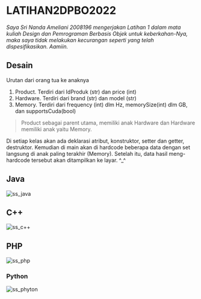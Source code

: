 # LATIHAN2DPBO2022

<i> Saya Sri Nanda Ameliani 2008196 mengerjakan Latihan 1 dalam mata kuliah Design dan Pemrograman Berbasis Objek untuk keberkahan-Nya, maka saya tidak melakukan kecurangan seperti yang telah dispesifikasikan. Aamiin. </i>

## Desain
Urutan dari orang tua ke anaknya
1. Product. Terdiri dari IdProduk (str) dan price (int)
2. Hardware. Terdiri dari brand (str) dan model (str)
3. Memory. Terdiri dari frequency (int) dlm Hz, memorySize(int) dlm GB, dan supportsCuda(bool)
> Product sebagai parent utama, memiliki anak Hardware dan Hardware memiliki anak yaitu Memory.

Di setiap kelas akan ada deklarasi atribut, konstruktor, setter dan getter, destruktor. Kemudian di main akan di hardcode beberapa data dengan set langsung di anak paling terakhir (Memory). Setelah itu, data hasil meng-hardcode tersebut akan ditampilkan ke layar. ^_^

## Java
![ss_java](https://user-images.githubusercontent.com/91471895/154861121-e3b2d57c-1257-4fe6-90c5-f3c81bedc263.PNG)

## C++
![ss_c++](https://user-images.githubusercontent.com/91471895/154861152-d0c5b2f2-a732-480a-ba6a-9402ad0dff5e.PNG)

## PHP
![ss_php](https://user-images.githubusercontent.com/91471895/154861204-377f33b7-1980-45a5-9db9-d43793692a31.PNG)

### Python
![ss_phyton](https://user-images.githubusercontent.com/91471895/154861185-ca4fcf5c-ac0a-4cd8-9aa4-16a0a0d533ea.PNG)
